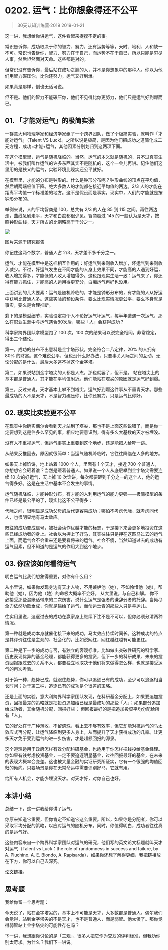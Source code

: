# 0202. 运气：比你想象得还不公平
> 30天认知训练营·2019
2019-01-21

这一讲，我想给你讲运气，这件看起来捉摸不定的事。

常识告诉你，成功取决于你的智力、努力，还有运势等等，天时、地利、人和缺一不可。常识也告诉你，智力、努力在于自己，而运势不在于自已，所以只能是穷尽人事，然后坦然面对天命。这些都是对的。

但常识没有告诉你，最后站在成功之巅的人，并不是你想象中的那种人。你以为他们用智力碾压你，比你还努力，运气又好到爆。

如果真是那样，倒也无话可说。

但不是。他们的智力不能碾压你，他们不见得比你更努力，他们只是运气好到爆而已。

## 01. 「才能对运气」的极简实验

一群意大利物理学家和经济学家组了一个跨界团队，做了个极简实验，就叫作「才能对运气」（Talent VS Luck)。之所以说是极简，是因为他们把成功之道简化成二元方程，成功=才能+运气，其他因素分别划归到这两项下面。

在这个模型里，运气是随机降临的。当然，运气的本义就是随机的，只不过真实生活中，被我们叫作运气的许多东西其实不是随机的，这个一会儿再讲。记住他们这里用的是狭义的运气，实验环境比现实还公平就好。

在模型里，才能的分布是钟形的。什么是钟形分布呢？钟形曲线的顶点在平均值，然后朝两端极值下降。绝大多数人的才能都在接近平均值的两边。2/3 人的才能在距离平均值一个标准差的地方。这不是假设而是事实，现实中，人们的才能就是按钟形分布的。

举例来说，人的平均智商是 100，总共有 2/3 的人在 85 到 115 之间。再往两边走，曲线急剧走平，天才和白痴都很少见。智商超过 145 的一般认为是天才，按照钟形曲线，天才所占的比例略高于千分之一。

![](https://raw.githubusercontent.com/dalong0514/selfstudy/master/图片链接/复制书籍/2019128.jpg)

图片来源于研究报告

你记住这两个数字，普通人占 2/3，天才差不多千分之一。

运气、才能在模型中是这样相互作用的：好运气到来则收入增加，坏运气到来则收入减少。不过，好运气发生在不同才能的人身上效果不同，才能高的人遇到好运，收入增加得多，才能低的人收入增加得少。这也跟现实生活一致：运气来了，你还得有能力抓住，才能高的人运用得更充分，白痴运气再好也没用。

上面讲到的几大要素：运气是随机降临的，才能是钟形分布的，有才能的人从好运中获利比普通人多。这些实验的预设条件，要么比现实情况更公平，要么本身就是事实，要么是合理推断。

剩下的是模型细节，实验设定每个人不论好运气坏运气，每半年遭遇一次运气，那么在职业生涯中与运气遇合80次后，哪些「人」会获得成功？

科学家跨界团队拿模型跑了 100 次，100 次的结果可以说完全相同，非常稳定，得出三个结论。

第一，成功的分布不出意料是金字塔形状，完全符合二八定律，20% 的人拥有 80% 的财富。这个难说公平，但也没什么好办法，只要事关人际之间的互动，无论分配的是什么，最后大多逃不掉这个金字塔。

第二，如果说站到金字塔尖的人都是人杰，那也就罢了，但不是。 站在塔尖上的基本都是普通人，其才能在平均值附近。他们能站在塔尖的原因就是运气好到爆。

第三，反过来说，天才基本上攀不到塔尖。运气好到爆这件事从不垂青天才。那些最成功的人不是天才，不是智力碾压你，比你还努力，只是运气比你好。

## 02. 现实比实验更不公平

在现实中你确实偶尔会看到天才站到了塔尖，那也不是上面这些说错了，而是你一定要想到这是件多么罕见的事，相应地要意识到，得有多么大基数的天才被埋没。

没有人不重视运气，但运气事实上重要到这个地步，还是能把人给吓一跳。

从结果反推回去，原因就很简单：当运气随机降临时，它往往降临在人多的地方。

如果天上掉馅饼，地上站着 1000 个人，里面有 1 个天才，接近 700 个普通人，你想想它会砸着谁？当然是砸着普通人。如果说一个人从底层攀到金字塔尖需要连续 10 次的好运气，天上掉 10 次馅饼，每次都要砸到千分之一的这个人，他的运气得多好。这是在生活中基本不会发生的事情。

运气随机降临，才能钟形分布，有才能的人利用运气的能力更强——极简模型的条件已经是最公平的了，现实比这不公平得多：

代际之间，很明显是成功父母的后代更容易成功；哪怕不考虑代际，就考虑同代人，也很明显地有马太效应。

既往的成功变成信号，被社会读作优越才能的标志，于是接下来会更多地投资在这些已经成功者的身上。社会以为押上了好马，其实往往只是押在这匹马过去的运气上面，而运气会不会重来还是要看将来的运气。社会不傻，当然知道过去的成功有运气因素，但不知道的是运气的作用大到这个地步。

## 03. 你应该如何看待运气

明白运气比我们想象得重要，对你有什么用？

从小里说，如果你发现身边有天才人物，不用嫉妒他（她），不如怜惜他（她），帮助他（她），因为他（她）的命极大概率不会好。
从大里说，与自己和解。 你不必接受那些混账话带来的二次伤害，说什么运气是强者的谦辞弱者的托辞。当倾尽全力依然功败垂成，你就是输给了运气，而命运垂青的那些人只是幸运儿。

往实用里说，追逐过去的成功在赢家身上继续下注不是不可以，但你必须分清两种情况。

第一种就是成功本身就催化接下来的成功，马太效应持续时间长。这种成功的特点是其评价往往是主观的、社会化的，比如说网红，网红越红越有可能更红。

第二种是下一步的成功与否，有独立的客观标准。比如做出突破性研究的科学家、历史表现优异的基金经理，都能获得更多的投资，但下一步的科研成果、未来的投资回报跟过去的关系不大，都要独立地取决于他们将来做得怎么样，也就是接受运气的再次考验。

对于第一种，趋势已成，就跟住趋势，你可以追逐已有的成功，至少可以追逐相当长时间；对于第二种，追逐已有的成功是个很差的策略。

还是上面的实验，意大利跨界科学家团队发现，在科研基金分配上，如果要追加投资，回报最差的策略就是把投资追加给已经是最成功的那些「人」；如果部分追加给成功者，其余随机分配，回报好些； 但回报最好的是把追加投资平均分配给所有「人」。

它的好处在于广种薄收，不留遗珠，看上去不够有效率，但它却能对抗运气的马太效应式再分配，让运气降临到更多人身上，从而提升了天才获得成功的几率。让更多天才免于受到运气的进一步伤害，才是超额回报的源泉。

这个道理适用于政府怎样有效分配科研基金，也适用于你怎样把钱投给基金经理。你如果有钱考虑投资基金，一定不要追逐明星基金，过往回报最好的基金，在未来的表现大概率会变差。这也被大量金融的实证研究所证实，它有一个很强的均值回归的倾向。只要场景是你在无常命运中需要识别好马，它就有用。

给所有人机会，才能少埋没天才。对天才好，对你自己也好。

## 本讲小结

总结一下，这一讲我给你讲了运气。

你原来知道它重要，但你肯定不知道它这么重要。所以，如果你是分配者，你可以采取平均分配的策略，以应对运气的随机分布。同时，你值得明白，成功者往往真的是运气好。

这些内容来自一个跨界科学家团队对运气的研究，他们写的英文论文标题就叫天才对运气（Talent vs Luck：the role of randomness in success and failure, by A. Pluchino. A. E. Biondo, A. Rapisarda），如果你还想了解得更细，我把链接放在下方，你可以自己去深究。

[论文链接](https://arxiv.org/abs/1802.07068)。

## 思考题

我给你留一个思考题： 

今天说了，站在金字塔尖的，基本上不可能是天才，大多数都是普通人。偶尔我们会觉得，站到金字塔尖的不是天才，也不是普通人，而是弱智。他太傻了。那你觉得弱智站上金字塔尖的可能性存在吗？

下一讲，我想跟你讨论的是「三观」，很多人把它作为交友的评判标准，但我劝你别太苛求。为什么？我们下一讲说。


